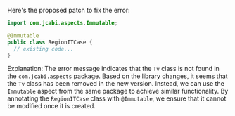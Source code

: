 Here's the proposed patch to fix the error:
```java
import com.jcabi.aspects.Immutable;

@Immutable
public class RegionITCase {
  // existing code...
}
```
Explanation:
The error message indicates that the `Tv` class is not found in the `com.jcabi.aspects` package. Based on the library changes, it seems that the `Tv` class has been removed in the new version. Instead, we can use the `Immutable` aspect from the same package to achieve similar functionality. By annotating the `RegionITCase` class with `@Immutable`, we ensure that it cannot be modified once it is created.